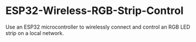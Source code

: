 # ESP32-Wireless-RGB-Strip-Control
Use an ESP32 microcontroller to wirelessly connect and control an RGB LED strip on a local network.
